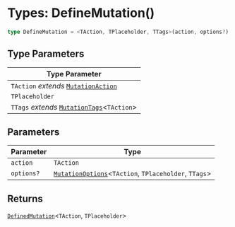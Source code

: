 # Types: DefineMutation()

```ts
type DefineMutation = <TAction, TPlaceholder, TTags>(action, options?) => DefinedMutation<TAction, TPlaceholder>;
```

## Type Parameters

| Type Parameter |
| ------ |
| `TAction` *extends* [`MutationAction`](MutationAction.md) |
| `TPlaceholder` |
| `TTags` *extends* [`MutationTags`](MutationTags.md)\<`TAction`\> |

## Parameters

| Parameter | Type |
| ------ | ------ |
| `action` | `TAction` |
| `options?` | [`MutationOptions`](MutationOptions.md)\<`TAction`, `TPlaceholder`, `TTags`\> |

## Returns

[`DefinedMutation`](DefinedMutation.md)\<`TAction`, `TPlaceholder`\>
